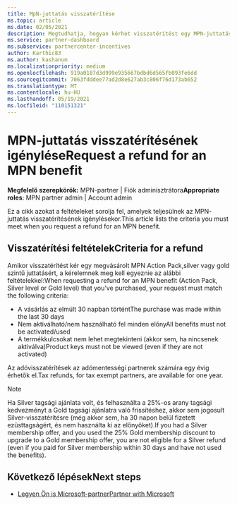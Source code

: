 ```yaml
---
title: MpN-juttatás visszatérítése
ms.topic: article
ms.date: 02/05/2021
description: Megtudhatja, hogyan kérhet visszatérítést egy MPN-juttatásért, és hogy milyen feltételek szükségesek a jogosultsághoz.
ms.service: partner-dashboard
ms.subservice: partnercenter-incentives
author: Karthic83
ms.author: kashanum
ms.localizationpriority: medium
ms.openlocfilehash: 919a0187d3d999e935667bdbd6d565fb093fe6dd
ms.sourcegitcommit: 7063fdddee77ad2d8e627ab3c806f76d173ab652
ms.translationtype: MT
ms.contentlocale: hu-HU
ms.lasthandoff: 05/19/2021
ms.locfileid: "110151321"
---
```

# <a name="request-a-refund-for-an-mpn-benefit"></a><span data-ttu-id="b3301-103">MPN-juttatás visszatérítésének igénylése</span><span class="sxs-lookup"><span data-stu-id="b3301-103">Request a refund for an MPN benefit</span></span>

<span data-ttu-id="b3301-104">**Megfelelő szerepkörök:** MPN-partner | Fiók adminisztrátora</span><span class="sxs-lookup"><span data-stu-id="b3301-104">**Appropriate roles**: MPN partner admin | Account admin</span></span>

<span data-ttu-id="b3301-105">Ez a cikk azokat a feltételeket sorolja fel, amelyek teljesülnek az MPN-juttatás visszatérítésének igénylésekor.</span><span class="sxs-lookup"><span data-stu-id="b3301-105">This article lists the criteria you must meet when you request a refund for an MPN benefit.</span></span>

## <a name="criteria-for-a-refund"></a><span data-ttu-id="b3301-106">Visszatérítési feltételek</span><span class="sxs-lookup"><span data-stu-id="b3301-106">Criteria for a refund</span></span>
<span data-ttu-id="b3301-107">Amikor visszatérítést kér egy megvásárolt MPN Action Pack,silver vagy gold szintű juttatásért, a kérelemnek meg kell egyeznie az alábbi feltételekkel:</span><span class="sxs-lookup"><span data-stu-id="b3301-107">When requesting a refund for an MPN benefit (Action Pack, Silver level or Gold level) that you’ve purchased, your request must match the following criteria:</span></span>

- <span data-ttu-id="b3301-108">A vásárlás az elmúlt 30 napban történt</span><span class="sxs-lookup"><span data-stu-id="b3301-108">The purchase was made within the last 30 days</span></span>
- <span data-ttu-id="b3301-109">Nem aktiválható/nem használható fel minden előny</span><span class="sxs-lookup"><span data-stu-id="b3301-109">All benefits must not be activated/used</span></span>
- <span data-ttu-id="b3301-110">A termékkulcsokat nem lehet megtekinteni (akkor sem, ha nincsenek aktiválva)</span><span class="sxs-lookup"><span data-stu-id="b3301-110">Product keys must not be viewed (even if they are not activated)</span></span>

<span data-ttu-id="b3301-111">Az adóvisszatérítések az adómentességi partnerek számára egy évig érhetők el.</span><span class="sxs-lookup"><span data-stu-id="b3301-111">Tax refunds, for tax exempt partners, are available for one year.</span></span>

>[!NOTE]
><span data-ttu-id="b3301-112">Ha Silver tagsági ajánlata volt, és felhasználta a 25%-os arany tagsági kedvezményt a Gold tagsági ajánlatra való frissítéshez, akkor sem jogosult Silver-visszatérítésre (még akkor sem, ha 30 napon belül fizetett ezüsttagságért, és nem használta ki az előnyöket).</span><span class="sxs-lookup"><span data-stu-id="b3301-112">If you had a Silver membership offer, and you used the 25% Gold membership discount to upgrade to a Gold membership offer, you are not eligible for a Silver refund (even if you paid for Silver membership within 30 days and have not used the benefits).</span></span>

## <a name="next-steps"></a><span data-ttu-id="b3301-113">Következő lépések</span><span class="sxs-lookup"><span data-stu-id="b3301-113">Next steps</span></span>

- [<span data-ttu-id="b3301-114">Legyen Ön is Microsoft-partner</span><span class="sxs-lookup"><span data-stu-id="b3301-114">Partner with Microsoft</span></span>](mpn-overview.md)
